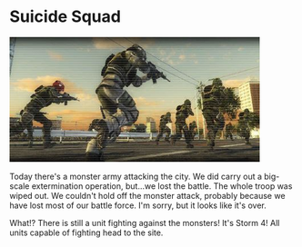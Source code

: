 # Suicide Squad

![Suicide Squad](../images/missions_thumbnails/M071.jpg)

Today there's a monster army attacking the city.
We did carry out a big-scale extermination operation, but...we lost the battle.
The whole troop was wiped out. We couldn't hold off the monster attack, probably because we have lost most of our battle force.
I'm sorry, but it looks like it's over.

What!?
There is still a unit fighting against the monsters!
It's Storm 4!
All units capable of fighting head to the site.

